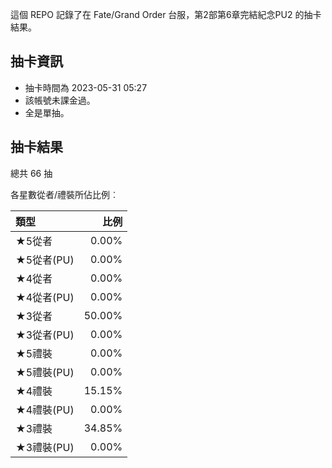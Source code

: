 這個 REPO 記錄了在 Fate/Grand Order 台服，第2部第6章完結紀念PU2 的抽卡結果。

抽卡資訊
-------

* 抽卡時間為 2023-05-31 05:27
* 該帳號未課金過。
* 全是單抽。

抽卡結果
-------

總共 66 抽

各星數從者/禮裝所佔比例︰

| 類型        |   比例 |
| :---------- | -----: |
| ★5從者     |  0.00% |
| ★5從者(PU) |  0.00% |
| ★4從者     |  0.00% |
| ★4從者(PU) |  0.00% |
| ★3從者     | 50.00% |
| ★3從者(PU) |  0.00% |
| ★5禮裝     |  0.00% |
| ★5禮裝(PU) |  0.00% |
| ★4禮裝     | 15.15% |
| ★4禮裝(PU) |  0.00% |
| ★3禮裝     | 34.85% |
| ★3禮裝(PU) |  0.00% |

